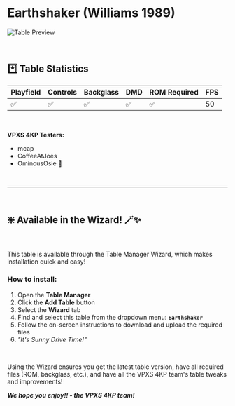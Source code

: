 ﻿# Earthshaker (Williams 1989)

![Table Preview](../../images/vpx-earthshaker.png)

<br>

## *️⃣  Table Statistics

| Playfield | Controls | Backglass | DMD | ROM Required | FPS | 
|-----------|----------|-----------|-----|--------------|-----|
| :white_check_mark: | :white_check_mark: | :white_check_mark: | :white_check_mark: | :white_check_mark: | 50 |

<br>

**VPXS 4KP Testers:**
  - mcap
  - CoffeeAtJoes
  - OminousOsie 🌸

<br>

---

<br>

## ❇️ Available in the Wizard! 🪄✨

<br>

This table is available through the Table Manager Wizard, which makes installation quick and easy!

### How to install:

1.  Open the **Table Manager**
2.  Click the **Add Table** button
3.  Select the **Wizard** tab
4.  Find and select this table from the dropdown menu: **`Earthshaker`**
5.  Follow the on-screen instructions to download and upload the required files
6. *"It's Sunny Drive Time!"*

<br>

Using the Wizard ensures you get the latest table version, have all required files (ROM, backglass, etc.), and have all the VPXS 4KP team's table tweaks and improvements!

__*We hope you enjoy!!   - the VPXS 4KP team!*__

<br>
<br>
<br>
<br>
<br>
